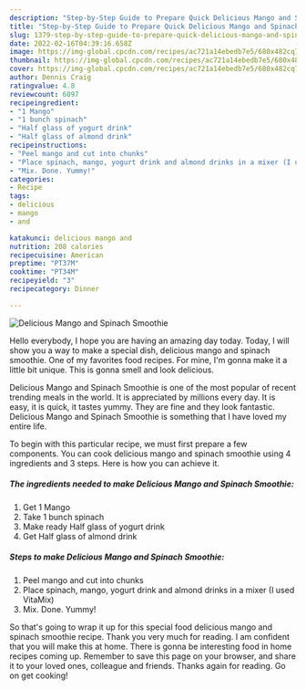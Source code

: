 ```yaml
---
description: "Step-by-Step Guide to Prepare Quick Delicious Mango and Spinach Smoothie"
title: "Step-by-Step Guide to Prepare Quick Delicious Mango and Spinach Smoothie"
slug: 1379-step-by-step-guide-to-prepare-quick-delicious-mango-and-spinach-smoothie
date: 2022-02-16T04:39:16.658Z
image: https://img-global.cpcdn.com/recipes/ac721a14ebedb7e5/680x482cq70/delicious-mango-and-spinach-smoothie-recipe-main-photo.jpg
thumbnail: https://img-global.cpcdn.com/recipes/ac721a14ebedb7e5/680x482cq70/delicious-mango-and-spinach-smoothie-recipe-main-photo.jpg
cover: https://img-global.cpcdn.com/recipes/ac721a14ebedb7e5/680x482cq70/delicious-mango-and-spinach-smoothie-recipe-main-photo.jpg
author: Dennis Craig
ratingvalue: 4.8
reviewcount: 6097
recipeingredient:
- "1 Mango"
- "1 bunch spinach"
- "Half glass of yogurt drink"
- "Half glass of almond drink"
recipeinstructions:
- "Peel mango and cut into chunks"
- "Place spinach, mango, yogurt drink and almond drinks in a mixer (I used VitaMix)"
- "Mix. Done. Yummy!"
categories:
- Recipe
tags:
- delicious
- mango
- and

katakunci: delicious mango and 
nutrition: 208 calories
recipecuisine: American
preptime: "PT37M"
cooktime: "PT34M"
recipeyield: "3"
recipecategory: Dinner

---
```



![Delicious Mango and Spinach Smoothie](https://img-global.cpcdn.com/recipes/ac721a14ebedb7e5/680x482cq70/delicious-mango-and-spinach-smoothie-recipe-main-photo.jpg)

Hello everybody, I hope you are having an amazing day today. Today, I will show you a way to make a special dish, delicious mango and spinach smoothie. One of my favorites food recipes. For mine, I'm gonna make it a little bit unique. This is gonna smell and look delicious.



Delicious Mango and Spinach Smoothie is one of the most popular of recent trending meals in the world. It is appreciated by millions every day. It is easy, it is quick, it tastes yummy. They are fine and they look fantastic. Delicious Mango and Spinach Smoothie is something that I have loved my entire life.


To begin with this particular recipe, we must first prepare a few components. You can cook delicious mango and spinach smoothie using 4 ingredients and 3 steps. Here is how you can achieve it.

<!--inarticleads1-->

##### The ingredients needed to make Delicious Mango and Spinach Smoothie:

1. Get 1 Mango
1. Take 1 bunch spinach
1. Make ready Half glass of yogurt drink
1. Get Half glass of almond drink




<!--inarticleads2-->

##### Steps to make Delicious Mango and Spinach Smoothie:

1. Peel mango and cut into chunks
1. Place spinach, mango, yogurt drink and almond drinks in a mixer (I used VitaMix)
1. Mix. Done. Yummy!




So that's going to wrap it up for this special food delicious mango and spinach smoothie recipe. Thank you very much for reading. I am confident that you will make this at home. There is gonna be interesting food in home recipes coming up. Remember to save this page on your browser, and share it to your loved ones, colleague and friends. Thanks again for reading. Go on get cooking!
